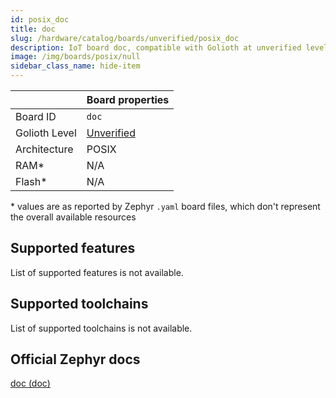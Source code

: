 ```yaml
---
id: posix_doc
title: doc
slug: /hardware/catalog/boards/unverified/posix_doc
description: IoT board doc, compatible with Golioth at unverified level.
image: /img/boards/posix/null
sidebar_class_name: hide-item
---
```


[//]: # (This is an auto-generated file, do not edit! Changes to it will be lost upon re-generation)



|                | Board properties     |
| -------------  | -------------------- |
| Board ID       | `doc` |
| Golioth Level  | [Unverified](/hardware#unverified-boards) |
| Architecture   | POSIX |
| RAM*           | N/A |
| Flash*         | N/A |

\* values are as reported by Zephyr `.yaml` board files, which don't represent the overall available resources



## Supported features

List of supported features is not available.

## Supported toolchains

List of supported toolchains is not available.

## Official Zephyr docs

[doc (doc)](https://docs.zephyrproject.org/latest/boards/posix/doc/doc/index.html)
